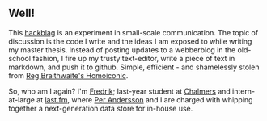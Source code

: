 Well!
---

This [hackblag](http://github.com/fredrikmollerstrand/hackblag) is an experiment in small-scale communication. The topic of discussion is the code I write and the ideas I am exposed to while writing my master thesis. Instead of posting updates to a webberblog in the old-school fashion, I fire up my trusty text-editor, write a piece of text in markdown, and push it to github. Simple, efficient - and shamelessly stolen from [Reg Braithwaite's Homoiconic](http://github.com/raganwald/homoiconic).

So, who am I again? I'm [Fredrik](http://fredrikmollerstrand.se/); last-year student at [Chalmers](http://chalmers.se/) and intern-at-large at [last.fm](http://last.fm/), where [Per Andersson](http://github.com/avtobiff) and I are charged with whipping together a next-generation data store for in-house use.
